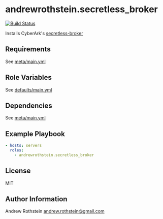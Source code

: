 andrewrothstein.secretless_broker
=========
[![Build Status](https://travis-ci.org/andrewrothstein/ansible-secretless_broker.svg?branch=master)](https://travis-ci.org/andrewrothstein/ansible-secretless_broker)

Installs CyberArk's [secretless-broker](https://github.com/cyberark/secretless-broker)

Requirements
------------

See [meta/main.yml](meta/main.yml)

Role Variables
--------------

See [defaults/main.yml](defaults/main.yml)

Dependencies
------------

See [meta/main.yml](meta/main.yml)

Example Playbook
----------------

```yml
- hosts: servers
  roles:
    - andrewrothstein.secretless_broker
```

License
-------

MIT

Author Information
------------------

Andrew Rothstein <andrew.rothstein@gmail.com>

